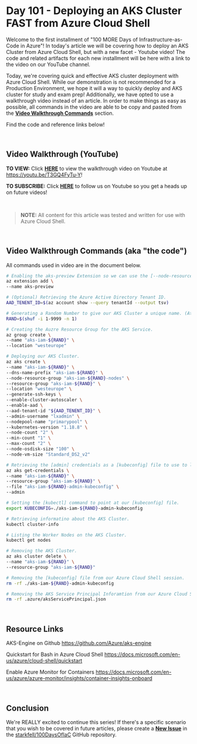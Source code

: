 # Day 101 - Deploying an AKS Cluster FAST from Azure Cloud Shell

Welcome to the first installment of "100 MORE Days of Infrastructure-as-Code in Azure"! In today's article we will be covering how to deploy an AKS Cluster from Azure Cloud Shell, but with a new facet - Youtube video! The code and related artifacts for each new installment will be here with a link to the video on our YouTube channel.

Today, we're covering quick and effective AKS cluster deployment with Azure Cloud Shell. While our demonstration is not recommended for a Production Environment, we hope it will a way to quickly deploy and AKS cluster for study and exam prep! Additionally, we have opted to use a walkthrough video instead of an article. In order to make things as easy as possible, all commands in the video are able to be copy and pasted from the **[Video Walkthrough Commands](#video-walkthrough-commands)** section.

Find the code and reference links below!

</br>


## Video Walkthrough (YouTube)

**TO VIEW:** Click **[HERE](https://youtu.be/T3GQ4FyTu-Y)** to view the walkthrough video on Youtube at https://youtu.be/T3GQ4FyTu-Y!

**TO SUBSCRIBE:** Click **[HERE](https://www.youtube.com/channel/UCAr0yk0um7lwLjmrKfzwyig?sub_confirmation=1)** to follow us on Youtube so you get a heads up on future videos!

</br>

> **NOTE:** All content for this article was tested and written for use with Azure Cloud Shell.

</br>

## Video Walkthrough Commands (aka "the code")

All commands used in video are in the document below.

```bash
# Enabling the aks-preview Extension so we can use the [--node-resource-group] parameter.
az extension add \
--name aks-preview

# (Optional) Retrieving the Azure Active Directory Tenant ID.
AAD_TENENT_ID=$(az account show --query tenantId --output tsv)

# Generating a Random Number to give our AKS Cluster a unique name. (At least good enough for this demo)
RAND=$(shuf -i 1-9999 -n 1)

# Creating the Auzre Resource Group for the AKS Service.
az group create \
--name "aks-iam-${RAND}" \
--location "westeurope"

# Deploying our AKS Cluster.
az aks create \
--name "aks-iam-${RAND}" \
--dns-name-prefix "aks-iam-${RAND}" \
--node-resource-group "aks-iam-${RAND}-nodes" \
--resource-group "aks-iam-${RAND}" \
--location "westeurope" \
--generate-ssh-keys \
--enable-cluster-autoscaler \
--enable-aad \
--aad-tenant-id "${AAD_TENENT_ID}" \
--admin-username "lxadmin" \
--nodepool-name "primarypool" \
--kubernetes-version "1.18.8" \
--node-count "2" \
--min-count "1" \
--max-count "2" \
--node-osdisk-size "100" \
--node-vm-size "Standard_DS2_v2"

# Retrieving the [admin] credentials as a [kubeconfig] file to use to login to the AKS Cluster.
az aks get-credentials \
--name "aks-iam-${RAND}" \
--resource-group "aks-iam-${RAND}" \
--file "aks-iam-${RAND}-admin-kubeconfig" \
--admin

# Setting the [kubectl] command to point at our [kubeconfig] file.
export KUBECONFIG=./aks-iam-${RAND}-admin-kubeconfig

# Retrieving informatino about the AKS Cluster.
kubectl cluster-info

# Listing the Worker Nodes on the AKS Cluster.
kubectl get nodes

# Removing the AKS Cluster.
az aks cluster delete \
--name "aks-iam-${RAND}" \
--resource-group "aks-iam-${RAND}"

# Removing the [kubeconfig] file from our Azure Cloud Shell session.
rm -rf ./aks-iam-${RAND}-admin-kubeconfig

# Removing the AKS Service Principal Inforamtion from our Azure Cloud Shell session.
rm -rf .azure/aksServicePrincipal.json
```

</br>

## Resource Links

AKS-Engine on Github
https://github.com/Azure/aks-engine

Quickstart for Bash in Azure Cloud Shell
https://docs.microsoft.com/en-us/azure/cloud-shell/quickstart

Enable Azure Monitor for Containers
https://docs.microsoft.com/en-us/azure/azure-monitor/insights/container-insights-onboard

</br>

## Conclusion

We're REALLY excited to continue this series! If there's a specific scenario that you wish to be covered in future articles, please create a **[New Issue](https://github.com/starkfell/100DaysOfIaC/issues)** in the [starkfell/100DaysOfIaC](https://github.com/starkfell/100DaysOfIaC/) GitHub repository.
